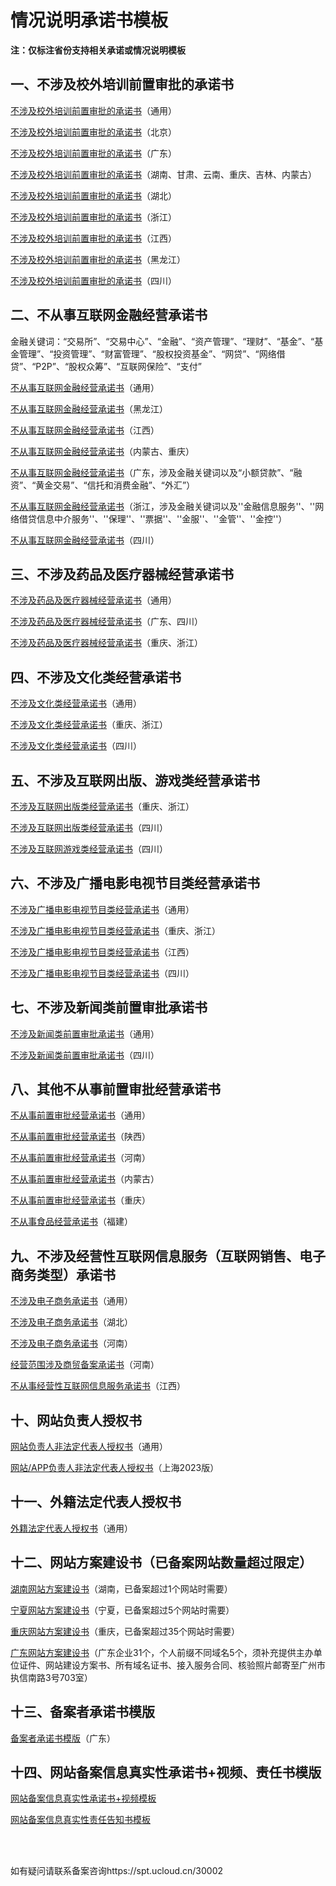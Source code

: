 # 情况说明承诺书模板



**注：仅标注省份支持相关承诺或情况说明模板**



## 一、不涉及校外培训前置审批的承诺书

[不涉及校外培训前置审批的承诺书](https://www-s.ucloud.cn/2022/04/889b716d227108b5c30f2b24dd6416f0_1650422905141.docx)（通用）

[不涉及校外培训前置审批的承诺书](https://www-s.ucloud.cn/2022/04/b31fe67dcf48190da459a4ef7e7d6e5b_1650422830310.docx)（北京）

[不涉及校外培训前置审批的承诺书](https://www-s.ucloud.cn/2022/04/bfd62fb03d98c6024e9100a711795165_1650422830314.docx)（广东）

[不涉及校外培训前置审批的承诺书](https://www-s.ucloud.cn/2023/04/f93b58962de4bafcc9d06c4b2d9ac056_1682584046116.docx)（湖南、甘肃、云南、重庆、吉林、内蒙古）

[不涉及校外培训前置审批的承诺书](https://www-s.ucloud.cn/2022/04/cd97f4028230cdb3e5164ec0836264e0_1650422830318.doc)（湖北）

[不涉及校外培训前置审批的承诺书](https://www-s.ucloud.cn/2022/04/ca7f98a62db0dd314cff52e9a7ca8033_1650422905142.docx)（浙江）

[不涉及校外培训前置审批的承诺书](https://www-s.ucloud.cn/2022/04/89d499f87c51803a522839c047415a61_1650422905140.docx)（江西）

[不涉及校外培训前置审批的承诺书](https://www-s.ucloud.cn/2022/05/743918d69b87495a826855badb41a946_1653015631926.docx)（黑龙江）

[不涉及校外培训前置审批的承诺书](https://www-s.ucloud.cn/2023/04/3a64386f54e4f0aae0738cdeef7dddee_1682227898719.docx)（四川）



## 二、不从事互联网金融经营承诺书

金融关键词：“交易所”、“交易中心”、“金融”、“资产管理”、“理财”、“基金”、“基金管理”、“投资管理”、“财富管理”、“股权投资基金”、“网贷”、“网络借贷”、“P2P”、“股权众筹”、“互联网保险”、“支付”

[不从事互联网金融经营承诺书](https://static.ucloud.cn/d738295c04a6afd35ce101c241940cfc.doc)（通用）

[不从事互联网金融经营承诺书](https://static.ucloud.cn/0321b6b22e4ebfb5bfe274534bb767b2.docx)（黑龙江）

[不从事互联网金融经营承诺书](https://static.ucloud.cn/7ae16b0fc121c74cb4a86a791da5430a.docx)（江西）

[不从事互联网金融经营承诺书](https://www-s.ucloud.cn/2023/04/7d92304c51075cf3f1e41a8e26f8e839_1681888590387.docx)（内蒙古、重庆）

[不从事互联网金融经营承诺书](https://static.ucloud.cn/cf4fadda12a73644ec7384d13e43dc9c.docx)（广东，涉及金融关键词以及“小额贷款”、“融资”、“黄金交易”、“信托和消费金融”、“外汇”）

[不从事互联网金融经营承诺书](https://static.ucloud.cn/8d680dcd0af0d9980a3afb8748e8d5f7.docx)（浙江，涉及金融关键词以及''金融信息服务''、''网络借贷信息中介服务''、''保理''、''票据''、''金服''、''金管''、''金控''）

[不从事互联网金融经营承诺书](https://www-s.ucloud.cn/2023/04/8b54b4429f0473c057f2b30bb790ac0d_1682228499593.docx)（四川）



## 三、不涉及药品及医疗器械经营承诺书

[不涉及药品及医疗器械经营承诺书](https://static.ucloud.cn/b39098b9e63f0c3fefb30ce87d44864f.docx)（通用）

[不涉及药品及医疗器械经营承诺书](https://www-s.ucloud.cn/2023/04/95a496b5edd554a85a985041976566c7_1682226529509.docx)（广东、四川）

[不涉及药品及医疗器械经营承诺书](https://www-s.ucloud.cn/2023/02/77ab3856a59148323bfec3418aaf42e2_1677214442593.docx)（重庆、浙江）



## 四、不涉及文化类经营承诺书

[不涉及文化类经营承诺书](https://www-s.ucloud.cn/2022/03/4e30cc10c8ecd0705e2cece21b04c8df_1648437768920.docx)（通用）

[不涉及文化类经营承诺书](https://www-s.ucloud.cn/2023/02/f68ed3757d0e8a197aca94b7a27b431e_1677211203143.docx)（重庆、浙江）

[不涉及文化类经营承诺书](https://www-s.ucloud.cn/2023/04/761cb1cd4f2748ac64c84b145791caf6_1682228562504.docx)（四川）



## 五、不涉及互联网出版、游戏类经营承诺书

[不涉及互联网出版类经营承诺书](https://www-s.ucloud.cn/2023/02/861146facf1ba750100e8d1edbf06817_1677211203137.docx)（重庆、浙江）

[不涉及互联网出版类经营承诺书](https://www-s.ucloud.cn/2023/04/afb5d11879f6237911799d45faf46ba5_1682228666739.docx)（四川）

[不涉及互联网游戏类经营承诺书](https://www-s.ucloud.cn/2023/04/1b2cae5c4c8cc35897f95c2e966f8e47_1682228666740.docx)（四川）



## 六、不涉及广播电影电视节目类经营承诺书

[不涉及广播电影电视节目类经营承诺书](https://www-s.ucloud.cn/2023/02/c0ec216e657232b31db11b5a24542edf_1677212879822.docx)（通用）

[不涉及广播电影电视节目类经营承诺书](https://www-s.ucloud.cn/2023/02/3a63019eaf57a50a979920efbb85c550_1677212879821.docx)（重庆、浙江）

[不涉及广播电影电视节目类经营承诺书](https://www-s.ucloud.cn/2023/02/c4ce91f0223100e45ef89d162eb54d78_1677212879784.docx)（江西）

[不涉及广播电影电视节目类经营承诺书](https://www-s.ucloud.cn/2023/04/2f54c7b3acfb580290c67813d1c62667_1682228746023.docx)（四川）



## 七、不涉及新闻类前置审批承诺书

[不涉及新闻类前置审批承诺书](https://www-s.ucloud.cn/2023/04/30e79b795813ed083cd81f0c35ab9cdf_1680604474279.docx)（通用）

[不涉及新闻类前置审批承诺书](https://www-s.ucloud.cn/2023/04/ee201de919482c5a1a16efe78d2ea2de_1682228811303.docx)（四川）



## 八、其他不从事前置审批经营承诺书

[不从事前置审批经营承诺书](https://www-s.ucloud.cn/2022/05/c323d3f6cd13c790c767a8c940fc2a15_1653468176728.docx)（通用）

[不从事前置审批经营承诺书](https://static.ucloud.cn/8a4400eb14bc4fe3c2c4976586d3cc0d.docx)（陕西）

[不从事前置审批经营承诺书](https://static.ucloud.cn/b9d92e83a03004ef9a7885fddee80b19.doc)（河南）

[不从事前置审批经营承诺书](https://www-s.ucloud.cn/2022/05/e6762f8e5d3d59fdae5d7bcfa6f32068_1653468176730.docx)（内蒙古）

[不从事前置审批经营承诺书](https://www-s.ucloud.cn/2023/02/ae68270cf732f9fc0357706ca016eb80_1677212596977.docx)（重庆）

[不从事食品经营承诺书](https://www-s.ucloud.cn/2022/09/7bf6e097e8c19243337469be77fe3176_1664421012500.docx)（福建）



## 九、不涉及经营性互联网信息服务（互联网销售、电子商务类型）承诺书

[不涉及电子商务承诺书](https://www-s.ucloud.cn/2022/05/f1c9c610e36dac50a58d211259c6e05a_1652325952283.doc)（通用）

[不涉及电子商务承诺书](https://www-s.ucloud.cn/2023/03/bca5dc3afc1a7058d06d23bf7f935183_1678759036150.docx)（湖北）

[不涉及电子商务承诺书](https://static.ucloud.cn/6ab47286d98de344ac83514ac9cbf03b.docx)（河南）

[经营范围涉及商贸备案承诺书](https://static.ucloud.cn/1bd0067298a5d7a77723bf883f995709.doc)（河南）

[不从事经营性互联网信息服务承诺书](https://static.ucloud.cn/6b968b995e4803c51a47f6f4a0adf997.doc)（江西）



## 十、网站负责人授权书

[网站负责人非法定代表人授权书](https://static.ucloud.cn/86e054747cb343e3f143bdb7a180796e.doc)（通用）

[网站/APP负责人非法定代表人授权书](https://www-s.ucloud.cn/2023/01/6eb4e29c7f99e52094a88dc2be2665f7_1672738616093.docx)（上海2023版）



## 十一、外籍法定代表人授权书

[外籍法定代表人授权书](https://static.ucloud.cn/211294cf220e6977e71dea758ee9c21c.doc)（通用）



## 十二、网站方案建设书（已备案网站数量超过限定）

[湖南网站方案建设书](https://www-s.ucloud.cn/2022/05/06efc5ce9764df586e7985ee1b8303b3_1651831871358.doc)（湖南，已备案超过1个网站时需要）

[宁夏网站方案建设书](https://static.ucloud.cn/b7e8220b0e81cac971e2a728b729bee4.docx)（宁夏，已备案超过5个网站时需要）

[重庆网站方案建设书](https://static.ucloud.cn/6ae5aecd5c18d6bd59de3ecad37ed177.docx)（重庆，已备案超过35个网站时需要）

[广东网站方案建设书](https://static.ucloud.cn/b7e8220b0e81cac971e2a728b729bee4.docx)（广东企业31个，个人前缀不同域名5个，须补充提供主办单位证件、网站建设方案书、所有域名证书、接入服务合同、核验照片邮寄至广州市执信南路3号703室）



## 十三、备案者承诺书模版

[备案者承诺书模版](https://static.ucloud.cn/04f968821a7720a380c33fcaf63ff336.docx)（广东）



## 十四、网站备案信息真实性承诺书+视频、责任书模版

[网站备案信息真实性承诺书+视频模板](https://www-s.ucloud.cn/2022/03/7aef9f1ddfd30cfecef26d91c7e56ede_1647400339674.doc)

[网站备案信息真实性责任告知书模板](https://www-s.ucloud.cn/2022/03/4ffee20497c7f4803174a58854d74fdc_1647400423856.doc)

<br/>

<br/>

如有疑问请联系备案咨询https://spt.ucloud.cn/30002

<br/>

